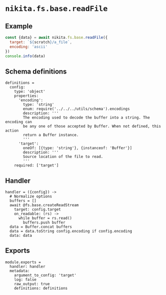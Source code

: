 
# `nikita.fs.base.readFile`

## Example

```js
const {data} = await nikita.fs.base.readFile({
  target: `${scratch}/a_file`,
  encoding: 'ascii'
})
console.info(data)
```

## Schema definitions

    definitions =
      config:
        type: 'object'
        properties:
          'encoding':
            type: 'string'
            enum: require('../../../utils/schema').encodings
            description: '''
            The encoding used to decode the buffer into a string. The encoding can
            be any one of those accepted by Buffer. When not defined, this action
            return a Buffer instance.
            '''
          'target':
            oneOf: [{type: 'string'}, {instanceof: 'Buffer'}]
            description: '''
            Source location of the file to read.
            '''
        required: ['target']

## Handler

    handler = ({config}) ->
      # Normalize options
      buffers = []
      await @fs.base.createReadStream
        target: config.target
        on_readable: (rs) ->
          while buffer = rs.read()
            buffers.push buffer
      data = Buffer.concat buffers
      data = data.toString config.encoding if config.encoding
      data: data

## Exports

    module.exports =
      handler: handler
      metadata:
        argument_to_config: 'target'
        log: false
        raw_output: true
        definitions: definitions

